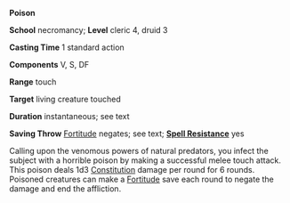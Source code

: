  **Poison**

**School** necromancy; **Level** cleric 4, druid 3

**Casting Time** 1 standard action

**Components** V, S, DF

**Range** touch

**Target** living creature touched

**Duration** instantaneous; see text

**Saving Throw** [Fortitude](../combat.md#_fortitude) negates; see text; **[Spell Resistance](../glossary.md#_spell-resistance)** yes

Calling upon the venomous powers of natural predators, you infect the subject with a horrible poison by making a successful melee touch attack. This poison deals 1d3 [Constitution](../gettingStarted.md#_constitution) damage per round for 6 rounds. Poisoned creatures can make a [Fortitude](../combat.md#_fortitude) save each round to negate the damage and end the affliction.

